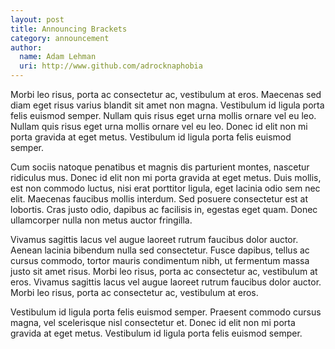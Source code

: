```yaml
---
layout: post
title: Announcing Brackets
category: announcement
author:
  name: Adam Lehman
  uri: http://www.github.com/adrocknaphobia
---
```


Morbi leo risus, porta ac consectetur ac, vestibulum at eros. Maecenas sed diam eget risus varius blandit sit amet non magna. Vestibulum id ligula porta felis euismod semper. Nullam quis risus eget urna mollis ornare vel eu leo. Nullam quis risus eget urna mollis ornare vel eu leo. Donec id elit non mi porta gravida at eget metus. Vestibulum id ligula porta felis euismod semper.

Cum sociis natoque penatibus et magnis dis parturient montes, nascetur ridiculus mus. Donec id elit non mi porta gravida at eget metus. Duis mollis, est non commodo luctus, nisi erat porttitor ligula, eget lacinia odio sem nec elit. Maecenas faucibus mollis interdum. Sed posuere consectetur est at lobortis. Cras justo odio, dapibus ac facilisis in, egestas eget quam. Donec ullamcorper nulla non metus auctor fringilla.

Vivamus sagittis lacus vel augue laoreet rutrum faucibus dolor auctor. Aenean lacinia bibendum nulla sed consectetur. Fusce dapibus, tellus ac cursus commodo, tortor mauris condimentum nibh, ut fermentum massa justo sit amet risus. Morbi leo risus, porta ac consectetur ac, vestibulum at eros. Vivamus sagittis lacus vel augue laoreet rutrum faucibus dolor auctor. Morbi leo risus, porta ac consectetur ac, vestibulum at eros.

Vestibulum id ligula porta felis euismod semper. Praesent commodo cursus magna, vel scelerisque nisl consectetur et. Donec id elit non mi porta gravida at eget metus. Vestibulum id ligula porta felis euismod semper.